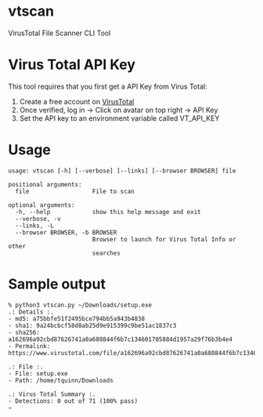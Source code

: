# vtscan
VirusTotal File Scanner CLI Tool

# Virus Total API Key
This tool requires that you first get a API Key from Virus Total:
1. Create a free account on [VirusTotal](https://www.virustotal.com/gui/join-us)
2. Once verified, log in -> Click on avatar on top right -> API Key
3. Set the API key to an environment variable called VT_API_KEY

# Usage
````
usage: vtscan [-h] [--verbose] [--links] [--browser BROWSER] file

positional arguments:
  file                  File to scan

optional arguments:
  -h, --help            show this help message and exit
  --verbose, -v
  --links, -L
  --browser BROWSER, -b BROWSER
                        Browser to launch for Virus Total Info or other
                        searches
  ````

# Sample output
````
% python3 vtscan.py ~/Downloads/setup.exe
.: Details :.
- md5: a75bbfe51f2495bce794bb5a943b4838
- sha1: 9a24bcbcf58d8ab25d9e915399c9be51ac1837c3
- sha256: a162696a92cbd87626741a0a680844f6b7c134601705884d1957a29f76b3b4e4
- Permalink: https://www.virustotal.com/file/a162696a92cbd87626741a0a680844f6b7c134601705884d1957a29f76b3b4e4/analysis/1578238813/

.: File :.
- File: setup.exe
- Path: /home/tquinn/Downloads

.: Virus Total Summary :.
- Detections: 0 out of 71 (100% pass)
~
````
